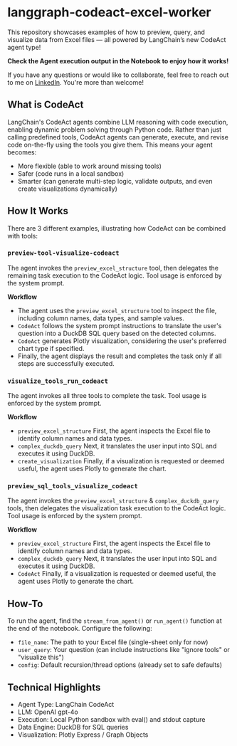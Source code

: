 # langgraph-codeact-excel-worker

This repository showcases examples of how to preview, query, and visualize data from Excel files — all powered by LangChain’s new CodeAct agent type!

**Check the Agent execution output in the Notebook to enjoy how it works!**

If you have any questions or would like to collaborate, feel free to reach out to me on [LinkedIn](https://www.linkedin.com/in/jenya-stoeva-60477249/). You're more than welcome!

## What is CodeAct

LangChain's CodeAct agents combine LLM reasoning with code execution, enabling dynamic problem solving through Python code. Rather than just calling predefined tools, CodeAct agents can generate, execute, and revise code on-the-fly using the tools you give them. This means your agent becomes:

* More flexible (able to work around missing tools)
* Safer (code runs in a local sandbox)
* Smarter (can generate multi-step logic, validate outputs, and even create visualizations dynamically)


## How It Works

There are 3 different examples, illustrating how CodeAct can be combined with tools:


### ```preview-tool-visualize-codeact```

The agent invokes the ```preview_excel_structure``` tool, then delegates the remaining task execution to the CodeAct logic. Tool usage is enforced by the system prompt.

**Workflow**

* The agent uses the ```preview_excel_structure``` tool to inspect the file, including column names, data types, and sample values.
* ```CodeAct``` follows the system prompt instructions to translate the user's question into a DuckDB SQL query based on the detected columns.
* ```CodeAct``` generates Plotly visualization, considering the user's preferred chart type if specified.
* Finally, the agent displays the result and completes the task only if all steps are successfully executed.


### ```visualize_tools_run_codeact```

The agent invokes all three tools to complete the task. Tool usage is enforced by the system prompt.

**Workflow**

* ```preview_excel_structure``` First, the agent inspects the Excel file to identify column names and data types.
* ```complex_duckdb_query``` Next, it translates the user input into SQL and executes it using DuckDB.
* ```create_visualization``` Finally, if a visualization is requested or deemed useful, the agent uses Plotly to generate the chart.

### ```preview_sql_tools_visualize_codeact```

The agent invokes the ```preview_excel_structure``` & ```complex_duckdb_query``` tools, then delegates the visualization task execution to the CodeAct logic. Tool usage is enforced by the system prompt.

**Workflow**

* ```preview_excel_structure``` First, the agent inspects the Excel file to identify column names and data types.
* ```complex_duckdb_query``` Next, it translates the user input into SQL and executes it using DuckDB.
* ```CodeAct``` Finally, if a visualization is requested or deemed useful, the agent uses Plotly to generate the chart.


## How-To

To run the agent, find the ```stream_from_agent()``` or ```run_agent()``` function at the end of the notebook. Configure the following:

* ```file_name```: The path to your Excel file (single-sheet only for now)
* ```user_query```: Your question (can include instructions like "ignore tools" or "visualize this")
* ```config```: Default recursion/thread options (already set to safe defaults)
  

## Technical Highlights

* Agent Type: LangChain CodeAct
* LLM: OpenAI gpt-4o
* Execution: Local Python sandbox with eval() and stdout capture
* Data Engine: DuckDB for SQL queries
* Visualization: Plotly Express / Graph Objects






